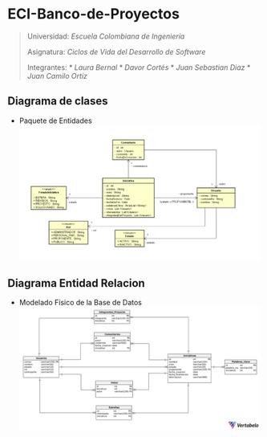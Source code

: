 # ECI-Banco-de-Proyectos

> Universidad: _Escuela Colombiana de Ingeniería_
>
> Asignatura:  _Ciclos de Vida del Desarrollo de Software_
>
> Integrantes: * _Laura Bernal_
>              * _Davor Cortés_
>              * _Juan Sebastian Diaz_
>              * _Juan Camilo Ortiz_


## Diagrama de clases
- Paquete de Entidades
![](DClases.PNG)

## Diagrama Entidad Relacion
- Modelado Físico de la Base de Datos
![](ER.png)

